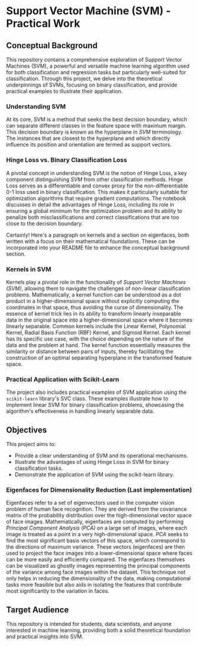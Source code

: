 # Support Vector Machine (SVM) - Practical Work

## Conceptual Background

This repository contains a comprehensive exploration of Support Vector Machines (SVM), a powerful and versatile machine learning algorithm used for both classification and regression tasks but particularly well-suited for classification. Through this project, we delve into the theoretical underpinnings of SVMs, focusing on binary classification, and provide practical examples to illustrate their application.

### Understanding SVM

At its core, SVM is a method that seeks the best decision boundary, which can separate different classes in the feature space with maximum margin. This decision boundary is known as the hyperplane in *SVM* terminology. The instances that are closest to the hyperplane and which directly influence its position and orientation are termed as support vectors.

### Hinge Loss vs. Binary Classification Loss

A pivotal concept in understanding SVM is the notion of Hinge Loss, a key component distinguishing *SVM* from other classification methods. Hinge Loss serves as a differentiable and convex proxy for the non-differentiable 0-1 loss used in binary classification. This makes it particularly suitable for optimization algorithms that require gradient computations. The notebook discusses in detail the advantages of Hinge Loss, including its role in ensuring a global minimum for the optimization problem and its ability to penalize both misclassifications and correct classifications that are too close to the decision boundary.

Certainly! Here's a paragraph on kernels and a section on eigenfaces, both written with a focus on their mathematical foundations. These can be incorporated into your README file to enhance the conceptual background section.

### Kernels in SVM

Kernels play a pivotal role in the functionality of *Support Vector Machines (SVM)*, allowing them to navigate the challenges of non-linear classification problems. Mathematically, a kernel function can be understood as a dot product in a higher-dimensional space without explicitly computing the coordinates in that space, thus avoiding the curse of dimensionality. The essence of kernel trick lies in its ability to transform linearly inseparable data in the original space into a higher-dimensional space where it becomes linearly separable. Common kernels include the Linear Kernel, Polynomial Kernel, Radial Basis Function (RBF) Kernel, and Sigmoid Kernel. Each kernel has its specific use case, with the choice depending on the nature of the data and the problem at hand. The kernel function essentially measures the similarity or distance between pairs of inputs, thereby facilitating the construction of an optimal separating hyperplane in the transformed feature space.


### Practical Application with Scikit-Learn

The project also includes practical examples of SVM application using the `scikit-learn` library's SVC class. These examples illustrate how to implement linear SVM for binary classification problems, showcasing the algorithm's effectiveness in handling linearly separable data.

## Objectives

This project aims to:

- Provide a clear understanding of SVM and its operational mechanisms.
- Illustrate the advantages of using Hinge Loss in SVM for binary classification tasks.
- Demonstrate the application of SVM using the scikit-learn library.

### Eigenfaces for Dimensionality Reduction (Last implementation)

Eigenfaces refer to a set of eigenvectors used in the computer vision problem of human face recognition. They are derived from the covariance matrix of the probability distribution over the high-dimensional vector space of face images. Mathematically, eigenfaces are computed by performing *Principal Component Analysis (PCA)* on a large set of images, where each image is treated as a point in a very high-dimensional space. *PCA* seeks to find the most significant basis vectors of this space, which correspond to the directions of maximum variance. These vectors (eigenfaces) are then used to project the face images into a lower-dimensional space where faces can be more easily and efficiently compared. The eigenfaces themselves can be visualized as ghostly images representing the principal components of the variance among face images within the dataset. This technique not only helps in reducing the dimensionality of the data, making computational tasks more feasible but also aids in isolating the features that contribute most significantly to the variation in faces.


## Target Audience

This repository is intended for students, data scientists, and anyone interested in machine learning, providing both a solid theoretical foundation and practical insights into SVM.
